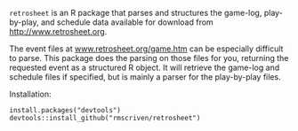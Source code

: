 `retrosheet` is an R package that parses and structures the game-log, play-by-play, 
and schedule data available for download from http://www.retrosheet.org.  

The event files at www.retrosheet.org/game.htm can be especially difficult to parse.
This package does the parsing on those files for you, returning the requested
event as a structured R object. It will retrieve the game-log and schedule 
files if specified, but is mainly a parser for the play-by-play files.

Installation:

	install.packages("devtools")
	devtools::install_github("rmscriven/retrosheet")

